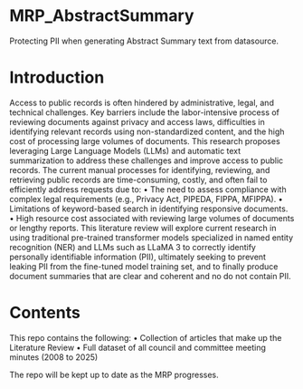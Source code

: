 # MRP_AbstractSummary
Protecting PII when generating Abstract Summary text from datasource.

# Introduction

Access to public records is often hindered by administrative, legal, and technical challenges. Key barriers include the labor-intensive process of reviewing documents against privacy and access laws, difficulties in identifying relevant records using non-standardized content, and the high cost of processing large volumes of documents. This research proposes leveraging Large Language Models (LLMs) and automatic text summarization to address these challenges and improve access to public records.
The current manual processes for identifying, reviewing, and retrieving public records are time-consuming, costly, and often fail to efficiently address requests due to:
•	The need to assess compliance with complex legal requirements (e.g., Privacy Act, PIPEDA, FIPPA, MFIPPA).
•	Limitations of keyword-based search in identifying responsive documents.
•	High resource cost associated with reviewing large volumes of documents or lengthy reports.
This literature review will explore current research in using traditional pre-trained transformer models specialized in named entity recognition (NER) and LLMs such as LLaMA 3 to correctly identify personally identifiable information (PII), ultimately seeking to prevent leaking PII from the fine-tuned model training set, and to finally produce document summaries that are clear and coherent and no do not contain PII.

# Contents

This repo contains the following:
• Collection of articles that make up the Literature Review
• Full dataset of all council and committee meeting minutes (2008 to 2025)

The repo will be kept up to date as the MRP progresses.

